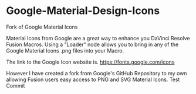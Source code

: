 # Google-Material-Design-Icons

Fork of Google Material Icons

Material Icons from Google are a great way to enhance you DaVinci Resolve Fusion Macros. Using a "Loader" node allows you to bring in any of the Google Material Icons .png files into your Macro.

The link to the Google Icon website is. https://fonts.google.com/icons

However I have created a fork from Google's GitHub Repository to my own allowing Fusion users easy access to PNG and SVG Material Icons.
Test Commit
